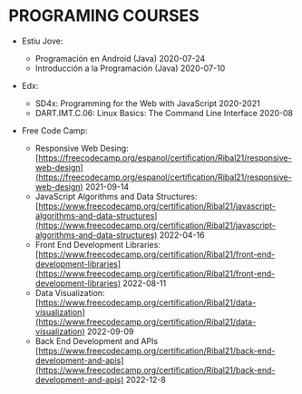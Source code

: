 # PROGRAMING COURSES
- Estiu Jove:
  - Programación en Android (Java) 2020-07-24
  - Introducción a la Programación (Java) 2020-07-10
  
- Edx:
  - SD4x: Programming for the Web with JavaScript 2020-2021
  - DART.IMT.C.06: Linux Basics: The Command Line Interface 2020-08
  
- Free Code Camp: 
  - Responsive Web Desing: [https://freecodecamp.org/espanol/certification/Ribal21/responsive-web-design](https://freecodecamp.org/espanol/certification/Ribal21/responsive-web-design)    2021-09-14
  - JavaScript Algorithms and Data Structures: [https://www.freecodecamp.org/certification/Ribal21/javascript-algorithms-and-data-structures](https://www.freecodecamp.org/certification/Ribal21/javascript-algorithms-and-data-structures) 2022-04-16
  - Front End Development Libraries: [https://www.freecodecamp.org/certification/Ribal21/front-end-development-libraries](https://www.freecodecamp.org/certification/Ribal21/front-end-development-libraries) 2022-08-11
  - Data Visualization: [https://www.freecodecamp.org/certification/Ribal21/data-visualization](https://www.freecodecamp.org/certification/Ribal21/data-visualization) 2022-09-09
  - Back End Development and APIs [https://www.freecodecamp.org/certification/Ribal21/back-end-development-and-apis](https://www.freecodecamp.org/certification/Ribal21/back-end-development-and-apis) 2022-12-8

